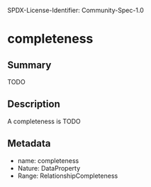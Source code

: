 SPDX-License-Identifier: Community-Spec-1.0

# completeness

## Summary

TODO

## Description

A completeness is TODO

## Metadata

- name: completeness
- Nature: DataProperty
- Range: RelationshipCompleteness

